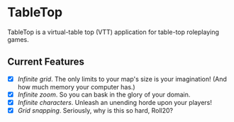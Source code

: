 # TableTop

TableTop is a virtual-table top (VTT) application for table-top roleplaying games.

## Current Features

 - [x] _Infinite grid_. The only limits to your map's size is your imagination! (And how much memory your computer has.)
 - [x] _Infinite zoom_. So you can bask in the glory of your domain.
 - [x] _Infinite characters_. Unleash an unending horde upon your players!
 - [x] _Grid snapping_. Seriously, why is this so hard, Roll20?